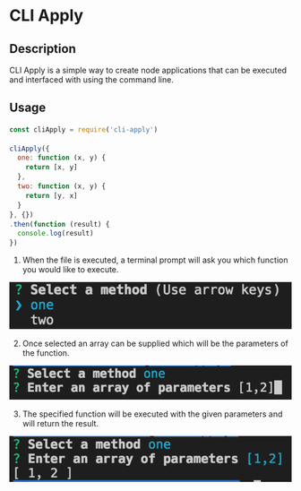 # CLI Apply

## Description

CLI Apply is a simple way to create node applications that can be executed and interfaced with using the command line.

## Usage

```js
const cliApply = require('cli-apply')

cliApply({
  one: function (x, y) {
    return [x, y]
  },
  two: function (x, y) {
    return [y, x]
  }
}, {})
.then(function (result) {
  console.log(result)
})
```

1. When the file is executed, a terminal prompt will ask you which function you would like to execute.

  ![images/usage1.png](images/usage1.png)

2. Once selected an array can be supplied which will be the parameters of the function.

  ![images/usage2.png](images/usage2.png)

3. The specified function will be executed with the given parameters and will return the result.

  ![images/usage3.png](images/usage3.png)
